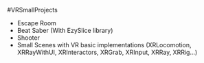 #VRSmallProjects
 - Escape Room
 - Beat Saber (With EzySlice library)
 - Shooter
 - Small Scenes with VR basic implementations (XRLocomotion, XRRayWithUI, XRInteractors, XRGrab, XRInput, XRRay, XRRig...)
